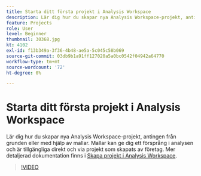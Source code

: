 ```yaml
---
title: Starta ditt första projekt i Analysis Workspace
description: Lär dig hur du skapar nya Analysis Workspace-projekt, antingen från grunden eller med hjälp av mallar.
feature: Projects
role: User
level: Beginner
thumbnail: 30368.jpg
kt: 4102
exl-id: f13b349a-3f36-4b48-ae5a-5c045c58b069
source-git-commit: 03db9b1a91ff127020a5a0bc0542f04942a64770
workflow-type: tm+mt
source-wordcount: '72'
ht-degree: 0%

---
```


# Starta ditt första projekt i Analysis Workspace

Lär dig hur du skapar nya Analysis Workspace-projekt, antingen från grunden eller med hjälp av mallar. Mallar kan ge dig ett försprång i analysen och är tillgängliga direkt och via projekt som skapats av företag. Mer detaljerad dokumentation finns i [Skapa projekt i Analysis Workspace](https://experienceleague.adobe.com/sv/docs/analytics/analyze/analysis-workspace/build-workspace-project/create-projects).

>[!VIDEO](https://video.tv.adobe.com/v/3429820/?quality=12&learn=on&captions=swe)
